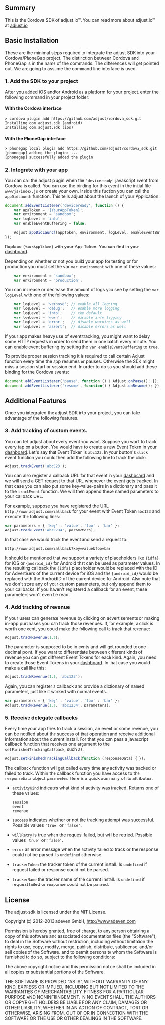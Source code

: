 ## Summary

This is the Cordova SDK of adjust.io™. You can read more about adjust.io™ at
[adjust.io].

## Basic Installation

These are the minimal steps required to integrate the adjust SDK into your
Cordova/PhoneGap project. The distinction between Cordova and PhoneGap is in
the name of the commands. The differences will get pointed out. We are going to
assume the command line interface is used.

### 1. Add the SDK to your project

After you added iOS and/or Android as a platform for your project, enter the
following command in your project folder:

#### With the Cordova interface
```
> cordova plugin add https://github.com/adjust/cordova_sdk.git
Installing com.adjust.sdk (android)
Installing com.adjust.sdk (ios)
```

#### With the PhoneGap interface
```
> phonegap local plugin add https://github.com/adjust/cordova_sdk.git
[phonegap] adding the plugin: ...
[phonegap] successfully added the plugin
```

### 2. Integrate with your app

You can call the adjust plugin when the `'deviceready'` javascript event from
Cordova is called. You can use the binding for this event in the initial file
`www/js/index.js` or create your own. Inside this fuction you can call the
`appDidLaunch` function. This tells adjust about the launch of your
Application:

```javascript
document.addEventListener('deviceready', function () {
    var appToken = '{YourAppToken}';
    var environment = 'sandbox';
    var logLevel = 'info';
    var enableEventBuffering = false;

    Adjust.appDidLaunch(appToken, environment, logLevel, enableEventBuffering);
});
```

Replace `{YourAppToken}` with your App Token. You can find in your [dashboard].

Depending on whether or not you build your app for testing or for production
you must set the var `var environment` with one of these values:

```javascript
    var environment = 'sandbox';
    var environment = 'production';
```

You can increase or decrease the amount of logs you see by setting the `var
logLevel` with one of the following values:

```javascript
    var logLevel = 'verbose'; // enable all logging
    var logLevel = 'debug';   // enable more logging
    var logLevel = 'info';    // the default
    var logLevel = 'warn';    // disable info logging
    var logLevel = 'error';   // disable warnings as well
    var logLevel = 'assert';  // disable errors as well
```

If your app makes heavy use of event tracking, you might want to delay some
HTTP requests in order to send them in one batch every minute. You can enable
event buffering by setting the `var enableEventBuffering` to `true`.

To provide proper session tracking it is required to call certain Adjust
function every time the app resumes or pauses. Otherwise the SDK might miss a
session start or session end. In order to do so you should add these binding
for the Cordova events:

```javascript
document.addEventListener('pause', function () { Adjust.onPause(); });
document.addEventListener('resume', function() { Adjust.onResume(); });
```

## Additional Features

Once you integrated the adjust SDK into your project, you can take advantage of
the following features.

### 3. Add tracking of custom events.

You can tell adjust about every event you want. Suppose you want to track every
tap on a button. You would have to create a new Event Token in your
[dashboard]. Let's say that Event Token is `abc123`. In your button's `click`
event function you could then add the following line to track the click:

```javascript
Adjust.trackEvent('abc123');
```

You can also register a callback URL for that event in your [dashboard] and we
will send a GET request to that URL whenever the event gets tracked. In that
case you can also put some key-value-pairs in a dictionary and pass it to the
`trackEvent` function. We will then append these named parameters to your
callback URL.

For example, suppose you have registered the URL
`http://www.adjust.com/callback` for your event with Event Token `abc123` and
execute the following lines:

```javascript
var parameters = { 'key' : 'value', 'foo' : 'bar' };
Adjust.trackEvent('abc1234', parameters);
```

In that case we would track the event and send a request to:

```
http://www.adjust.com/callback?key=value&foo=bar
```

It should be mentioned that we support a variety of placeholders like `{idfa}`
for iOS or `{android_id}` for Android that can be used as parameter values.  In
the resulting callback the `{idfa}` placeholder would be replaced with the ID
for Advertisers of the current device for iOS and the `{android_id}` would be
replaced with the AndroidID of the current device for Android. Also note that
we don't store any of your custom parameters, but only append them to your
callbacks.  If you haven't registered a callback for an event, these parameters
won't even be read.

### 4. Add tracking of revenue

If your users can generate revenue by clicking on advertisements or making
in-app purchases you can track those revenues. If, for example, a click is
worth one cent, you could make the following call to track that revenue:

```javascript
Adjust.trackRevenue(1.0);
```

The parameter is supposed to be in cents and will get rounded to one decimal
point. If you want to differentiate between different kinds of revenue you can
get different Event Tokens for each kind. Again, you need to create those Event
Tokens in your [dashboard]. In that case you would make a call like this:

```javascript
Adjust.trackRevenue(1.0, 'abc123');
```

Again, you can register a callback and provide a dictionary of named
parameters, just like it worked with normal events.

```javascript
var parameters = { 'key' : 'value', 'foo' : 'bar' };
Adjust.trackRevenue(1.0, 'abc1234', parameters);
```

### 5. Receive delegate callbacks

Every time your app tries to track a session, an event or some revenue, you can
be notified about the success of that operation and receive additional
information about the current install. For that you can pass a javascript
callback function that receives one argument to the
`setFinishedTrackingCallback`, such as:

```javascript
Adjust.setFinishedTrackingCallback(function (responseData) { });
```

The callback function will get called every time any activity was tracked or
failed to track. Within the callback function you have access to the
`responseData` object parameter. Here is a quick summary of its attributes:

- `activityKind` indicates what kind of activity was tracked.
  Returns one of these values:

    ```
    session
    event
    revenue
    ```

- `success` indicates whether or not the tracking attempt was successful.
  Possible values `'true'` or `'false'`.
- `willRetry` is true when the request failed, but will be retried. Possible
  values `'true'` or `'false'`.
- `error` an error message when the activity failed to track or the response
  could not be parsed. Is `undefined` otherwise.
- `trackerToken` the tracker token of the current install. Is `undefined` if
  request failed or response could not be parsed.
- `trackerName` the tracker name of the current install. Is `undefined` if
  request failed or response could not be parsed.

[adjust.io]: http://adjust.io
[dashboard]: http://adjust.io

## License

The adjust-sdk is licensed under the MIT License.

Copyright (c) 2012-2013 adeven GmbH,
http://www.adeven.com

Permission is hereby granted, free of charge, to any person obtaining a copy of
this software and associated documentation files (the "Software"), to deal in
the Software without restriction, including without limitation the rights to
use, copy, modify, merge, publish, distribute, sublicense, and/or sell copies
of the Software, and to permit persons to whom the Software is furnished to do
so, subject to the following conditions:

The above copyright notice and this permission notice shall be included in all
copies or substantial portions of the Software.

THE SOFTWARE IS PROVIDED "AS IS", WITHOUT WARRANTY OF ANY KIND, EXPRESS OR
IMPLIED, INCLUDING BUT NOT LIMITED TO THE WARRANTIES OF MERCHANTABILITY,
FITNESS FOR A PARTICULAR PURPOSE AND NONINFRINGEMENT. IN NO EVENT SHALL THE
AUTHORS OR COPYRIGHT HOLDERS BE LIABLE FOR ANY CLAIM, DAMAGES OR OTHER
LIABILITY, WHETHER IN AN ACTION OF CONTRACT, TORT OR OTHERWISE, ARISING FROM,
OUT OF OR IN CONNECTION WITH THE SOFTWARE OR THE USE OR OTHER DEALINGS IN THE
SOFTWARE.
